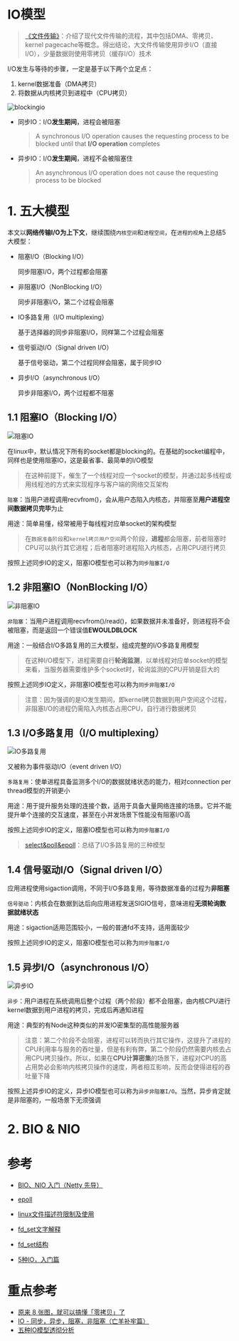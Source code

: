 # IO模型

> [《文件传输》](https://asea-cch.life/achrives/文件传输)：介绍了现代文件传输的流程，其中包括DMA、零拷贝、kernel pagecache等概念。得出结论，大文件传输使用异步I/O（直接I/O），少量数据则使用零拷贝（缓存I/O）技术

I/O发生与等待的步骤，一定是基于以下两个立足点：
1. kernel数据准备（DMA拷贝）
2. 将数据从内核拷贝到进程中（CPU拷贝）

![blockingio](https://asea-cch.life/upload/2021/08/blockingio-234da8a48f0c42e39a67011bae148b78.png)

- 同步IO：I/O**发生期间**，进程会被阻塞

    > A synchronous I/O operation causes the requesting process to be blocked until that **I/O operation** completes

- 异步IO：I/O**发生期间**，进程不会被阻塞住

    > An asynchronous I/O operation does not cause the requesting process to be blocked

# **1. 五大模型**

本文以**网络传输I/O为上下文**，继续围绕`内核空间`和`进程空间`，在`进程的视角`上总结5大模型：
- 阻塞I/O（Blocking I/O）

    同步阻塞I/O，两个过程都会阻塞

- 非阻塞I/O（NonBlocking I/O）

    同步非阻塞I/O，第二个过程会阻塞

- IO多路复用（I/O multiplexing）

    基于选择器的同步非阻塞I/O，同样第二个过程会阻塞

- 信号驱动I/O（Signal driven I/O）

    基于信号驱动，第二个过程同样会阻塞，属于同步IO

- 异步I/O（asynchronous I/O）

    异步非阻塞I/O，两个过程都不阻塞

## **1.1 阻塞IO（Blocking I/O）**

![阻塞IO](https://asea-cch.life/upload/2021/08/%E9%98%BB%E5%A1%9EIO-3e0f2ba38005420785772ad37b2c7a7d.gif)

在linux中，默认情况下所有的socket都是blocking的。在基础的socket编程中，同样也是使用阻塞IO，这是最省事、最简单的I/O模型

> 在这种前提下，催生了一个线程对应一个socket的模型，并通过起多线程或用线程池的方式来实现程序与客户端的网络交互架构

`阻塞`：当用户进程调用recvfrom()，会从用户态陷入内核态，并阻塞至**用户进程空间数据拷贝完毕**为止

用途：简单易懂，经常被用于每线程对应单socket的架构模型

> 在`数据准备阶段`和`kernel拷贝用户空间`两个阶段，**进程**都会阻塞，前者阻塞时CPU可以执行其它进程；后者阻塞时进程陷入内核态，占用CPU进行拷贝

按照上述同步IO的定义，阻塞IO模型也可以称为`同步阻塞I/O`

## **1.2 非阻塞IO（NonBlocking I/O）**

![非阻塞IO](https://asea-cch.life/upload/2021/08/%E9%9D%9E%E9%98%BB%E5%A1%9EIO-f6a826fe48914c9daee7b1b70a94a67b.gif)

`非阻塞`：当用户进程调用recvfrom()/read()，如果数据并未准备好，则进程将不会被阻塞，而是返回一个错误值**EWOULDBLOCK**

用途：一般结合I/O多路复用的三大模型，组成完整的I/O多路复用模型

> 在这种I/O模型下，进程需要自行**轮询监测**，以单线程对应单socket的模型来看，当服务器需要维护多个socket时，轮询监测的CPU开销是巨大的

按照上述同步IO定义，非阻塞IO模型也可以称为`同步非阻塞I/O`

> 注意：因为强调的是IO发生期间，即kernel拷贝数据到用户空间这个过程，非阻塞I/O的进程仍需陷入内核态占用CPU，自行进行数据拷贝

## **1.3 I/O多路复用（I/O multiplexing）**

![IO多路复用](https://asea-cch.life/upload/2021/08/IO%E5%A4%9A%E8%B7%AF%E5%A4%8D%E7%94%A8-07df85c4276b48ed8abec21febe777bb.gif)

又被称为事件驱动I/O（event driven I/O）

`多路复用`：使单进程具备监测多个I/O的数据就绪状态的能力，相对connection per thread模型的开销更小

用途：用于提升服务处理的连接个数，适用于具备大量网络连接的场景。它并不能提升单个连接的交互速度，甚至在小并发场景下性能没有阻塞I/O高

按照上述同步IO的定义，阻塞IO模型也可以称为`同步阻塞I/O`

> [select&poll&epoll](https://asea-cch.life/achrives/select&poll&epoll)：总结了I/O多路复用的三种模型

## **1.4 信号驱动I/O（Signal driven I/O）**

应用进程使用sigaction调用，不同于I/O多路复用，等待数据准备的过程为**非阻塞**

`信号驱动`：内核会在数据到达后向应用进程发送SIGIO信号，意味进程**无须轮询数据就绪状态**

用途：sigaction适用范围较小，一般的普通fd不支持，适用面较少

按照上述同步IO的定义，阻塞IO模型也可以称为`同步阻塞I/O`

## **1.5 异步I/O（asynchronous I/O）**

![异步IO](https://asea-cch.life/upload/2021/08/%E5%BC%82%E6%AD%A5IO-5214de95080e4c35a195b4b4e082755f.gif)

`异步`：用户进程在系统调用后整个过程（两个阶段）都不会阻塞，由内核CPU进行kernel数据到用户进程的拷贝，完成后再通知进程

用途：典型的有Node这种类似的并发IO密集型的高性能服务器

> 注意：第二个阶段不会阻塞，进程可以转而执行其它操作，这提升了进程的CPU利用率与服务的吞吐量，但是有利有弊，第二个阶段仍然需要内核去占用CPU拷贝操作。所以，如果在**CPU计算密集**的场景下，进程对CPU的高占用势必会影响内核拷贝操作的速度，两者相互影响，反而会使得进程的吞吐量下降

按照上述异步IO的定义，异步IO模型也可以称为`异步非阻塞I/O`。当然，异步肯定就是非阻塞的，一般场景下无须强调

# **2. BIO & NIO**



# 参考
- [BIO、NIO 入门（Netty 先导）](https://blog.csdn.net/w903328615/article/details/113914902?spm=1001.2014.3001.5501)
- [epoll](https://blog.csdn.net/qq_31967569/article/details/89678482)

- [linux文件描述符限制及使用](https://blog.csdn.net/guotianqing/article/details/82313996)
- [fd_set文字解释](https://www.cnblogs.com/wuyepeng/p/9745573.html)
- [fd_set结构](https://www.freesion.com/article/42831060952/)
- [5种IO，入门篇](https://zhuanlan.zhihu.com/p/115912936)

# 重点参考
- [原来 8 张图，就可以搞懂「零拷贝」了](https://zhuanlan.zhihu.com/p/258513662)
- [IO - 同步，异步，阻塞，非阻塞（亡羊补牢篇）](https://blog.csdn.net/historyasamirror/article/details/5778378)
- [五种IO模型透彻分析](https://www.cnblogs.com/f-ck-need-u/p/7624733.html)